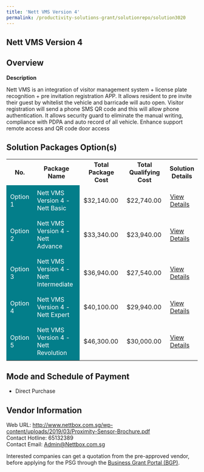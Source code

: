 ```yaml
---
title: 'Nett VMS Version 4'
permalink: /productivity-solutions-grant/solutionrepo/solution3020
---
```


## Nett VMS Version 4

## Overview

**Description**

Nett VMS is an integration of visitor management system + license plate recognition + pre invitation registration APP. It allows resident to pre invite their guest by whitelist the vehicle and barricade will auto open. Visitor registration will send a phone SMS QR code and this will allow phone authentication. It allows security guard to eliminate the manual writing, compliance with PDPA and auto record of all vehicle. Enhance support remote access and QR code door access

## Solution Packages Option(s)

<table>
<tr>
<th><b>No.</b></th>
<th><b>Package Name</b></th>
<th><b>Total Package Cost</b></th>
<th><b>Total Qualifying Cost</b></th>
<th><b>Solution Details</b></th>
</tr>
<tr>
<td style='padding: 10px; background-color: #037E8A; color: #FFFFFF;'>Option 1</td>
<td style='padding: 10px; background-color: #037E8A; color: #FFFFFF;'>Nett VMS Version 4 - Nett Basic  </td>
<td style='padding: 10px;'>$32,140.00</td>
<td style='padding: 10px;'>$22,740.00</td>
<td style='padding: 10px;'><a href='https://www.gobusiness.gov.sg/images/psg/Nettbox_Desensitised_Annex_3_Part_1.pdf' target='_blank'>View Details</a></td>
</tr>
<tr>
<td style='padding: 10px; background-color: #037E8A; color: #FFFFFF;'>Option 2</td>
<td style='padding: 10px; background-color: #037E8A; color: #FFFFFF;'>Nett VMS Version 4 - Nett Advance </td>
<td style='padding: 10px;'>$33,340.00</td>
<td style='padding: 10px;'>$23,940.00</td>
<td style='padding: 10px;'><a href='https://www.gobusiness.gov.sg/images/psg/Nettbox_Desensitised_Annex_3_Part_2.pdf' target='_blank'>View Details</a></td>
</tr>
<tr>
<td style='padding: 10px; background-color: #037E8A; color: #FFFFFF;'>Option 3</td>
<td style='padding: 10px; background-color: #037E8A; color: #FFFFFF;'>Nett VMS Version 4 - Nett Intermediate </td>
<td style='padding: 10px;'>$36,940.00</td>
<td style='padding: 10px;'>$27,540.00</td>
<td style='padding: 10px;'><a href='https://www.gobusiness.gov.sg/images/psg/Nettbox_Desensitised_Annex_3_Part_3.pdf' target='_blank'>View Details</a></td>
</tr>
<tr>
<td style='padding: 10px; background-color: #037E8A; color: #FFFFFF;'>Option 4</td>
<td style='padding: 10px; background-color: #037E8A; color: #FFFFFF;'>Nett VMS Version 4 - Nett Expert</td>
<td style='padding: 10px;'>$40,100.00</td>
<td style='padding: 10px;'>$29,940.00</td>
<td style='padding: 10px;'><a href='https://www.gobusiness.gov.sg/images/psg/Nettbox_Desensitised_Annex_3_Part_4.pdf' target='_blank'>View Details</a></td>
</tr>
<tr>
<td style='padding: 10px; background-color: #037E8A; color: #FFFFFF;'>Option 5</td>
<td style='padding: 10px; background-color: #037E8A; color: #FFFFFF;'>Nett VMS Version 4 - Nett Revolution </td>
<td style='padding: 10px;'>$46,300.00</td>
<td style='padding: 10px;'>$30,000.00</td>
<td style='padding: 10px;'><a href='https://www.gobusiness.gov.sg/images/psg/Nettbox_Desensitised_Annex_3_Part_5.pdf' target='_blank'>View Details</a></td>
</tr>
</table>

## Mode and Schedule of Payment

 - Direct Purchase

## Vendor Information

 Web URL: http://www.nettbox.com.sg/wp-content/uploads/2019/03/Proximity-Sensor-Brochure.pdf <br>Contact Hotline: 65132389 <br>Contact Email: Admin@Nettbox.com.sg <br>

Interested companies can get a quotation from the pre-approved vendor, before applying for the PSG through the <a href='https://www.businessgrants.gov.sg/' target='_blank' rel='noopener'>Business Grant Portal (BGP)</a>.

<script src="/jquery/resize-tables.js"></script>
